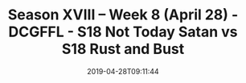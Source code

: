 ---
title: Season XVIII – Week 8 (April 28) - DCGFFL - S18 Not Today Satan vs S18 Rust
  and Bust
teams-score:
- team: _teams/red.md
  score: 26
- team: _teams/maroon.md
  score: 12
mvp: Bradley Williams (Red), Antonio Campanelli (Maroon)
game-ball: ''
sportsperson: ''
season: 18
week: 8
date: '2019-04-28T09:11:44'
pageid: season-xviii-week-8-april-28-6911-vs-6909
---